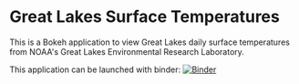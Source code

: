 # Great Lakes Surface Temperatures

This is a Bokeh application to view Great Lakes daily surface temperatures from NOAA's Great Lakes Environmental Research Laboratory.

This application can be launched with binder:
[![Binder](https://mybinder.org/badge_logo.svg)](https://mybinder.org/v2/gh/bruxerjk/gl-surface-temps-app/main?urlpath=%2Fproxy%2F5006%2Fbokeh-app)


